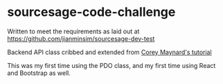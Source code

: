 # sourcesage-code-challenge

Written to meet the requirements as laid out at https://github.com/jianminsim/sourcesage-dev-test

Backend API class cribbed and extended from [Corey Maynard's tutorial](http://coreymaynard.com/blog/creating-a-restful-api-with-php/)

This was my first time using the PDO class, and my first time using React and Bootstrap as well.

